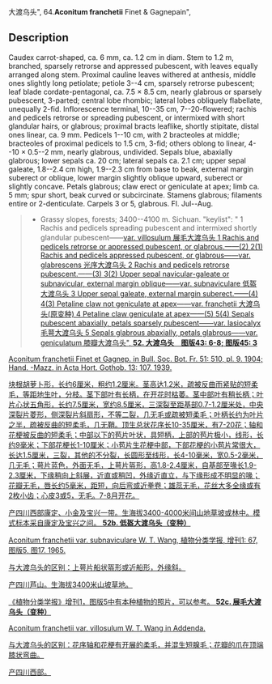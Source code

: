 大渡乌头",
64.**Aconitum franchetii** Finet & Gagnepain",

## Description
Caudex carrot-shaped, ca. 6 mm, ca. 1.2 cm in diam. Stem to 1.2 m, branched, sparsely retrorse and appressed pubescent, with leaves equally arranged along stem. Proximal cauline leaves withered at anthesis, middle ones slightly long petiolate; petiole 3--4 cm, sparsely retrorse pubescent; leaf blade cordate-pentagonal, ca. 7.5 × 8.5 cm, nearly glabrous or sparsely pubescent, 3-parted; central lobe rhombic; lateral lobes obliquely flabellate, unequally 2-fid. Inflorescence terminal, 10--35 cm, 7--20-flowered; rachis and pedicels retrorse or spreading pubescent, or intermixed with short glandular hairs, or glabrous; proximal bracts leaflike, shortly stipitate, distal ones linear, ca. 9 mm. Pedicels 1--10 cm, with 2 bracteoles at middle; bracteoles of proximal pedicels to 1.5 cm, 3-fid; others oblong to linear, 4--10 × 0.5--2 mm, nearly glabrous, undivided. Sepals blue, abaxially glabrous; lower sepals ca. 20 cm; lateral sepals ca. 2.1 cm; upper sepal galeate, 1.8--2.4 cm high, 1.9--2.3 cm from base to beak, external margin suberect or oblique, lower margin slightly oblique upward, suberect or slightly concave. Petals glabrous; claw erect or geniculate at apex; limb ca. 5 mm; spur short, beak curved or subcircinate. Stamens glabrous; filaments entire or 2-denticulate. Carpels 3 or 5, glabrous. Fl. Jul--Aug.

> * Grassy slopes, forests; 3400--4100 m. Sichuan.
  "keylist": "
1 Rachis and pedicels spreading pubescent and intermixed shortly glandular pubescent——<a href='/info/Aconitum franchetii var. villosulum?t=foc'>var. villosulum 展毛大渡乌头
1 Rachis and pedicels retrorse or appressed pubescent, or glabrous.——(2)
2(1) Rachis and pedicels appressed pubescent, or glabrous——<a href='/info/Aconitum franchetii var. glabrescens?t=foc'>var. glabrescens 光序大渡乌头
2 Rachis and pedicels retrorse pubescent.——(3)
3(2) Upper sepal navicular-galeate or subnavicular, external margin oblique——<a href='/info/Aconitum franchetii var. subnaviculare?t=foc'>var. subnaviculare 低盔大渡乌头
3 Upper sepal galeate, external margin suberect.——(4)
4(3) Petaline claw not geniculate at apex——<a href='/info/Aconitum franchetii var. franchetii?t=foc'>var. franchetii 大渡乌头(原变种)
4 Petaline claw geniculate at apex——(5)
5(4) Sepals pubescent abaxially, petals sparsely pubescent——<a href='/info/Aconitum franchetii var. lasiocalyx?t=foc'>var. lasiocalyx 毛萼大渡乌头
5 Sepals glabrous abaxially, petals glabrous——<a href='/info/Aconitum franchetii var. geniculatum?t=foc'>var. geniculatum 膝瓣大渡乌头",
**52. 大渡乌头　图版43: 6-8; 图版45: 3**

Aconitum franchetii Finet et Gagnep. in Bull. Soc. Bot. Fr. 51: 510, pl. 9. 1904; Hand. -Mazz. in Acta Hort. Gothob. 13: 107. 1939.

块根胡萝卜形，长约6厘米，粗约1.2厘米。茎高达1.2米，疏被反曲而紧贴的短柔毛，等距地生叶，分枝。茎下部叶有长柄，在开花时枯萎。茎中部叶有稍长柄；叶片心状五角形，长约7.5厘米，宽约8.5厘米，三深裂至距基部0.7-1.2厘米处，中央深裂片菱形，侧深裂片斜扇形，不等二裂，几无毛或疏被短柔毛；叶柄长约为叶片之半，疏被反曲的短柔毛，几无鞘。顶生总状花序长10-35厘米，有7-20花；轴和花梗被反曲的短柔毛；中部以下的苞片叶状，具短柄，上部的苞片极小，线形，长约9毫米；下部花梗长1-10厘米；小苞片生花梗中部，下部花梗的小苞片常很大，长达1.5厘米，三裂，其他的不分裂，长圆形至线形，长4-10毫米，宽0.5-2毫米，几无毛；萼片蓝色，外面无毛，上萼片盔形，高1.8-2.4厘米，自基部至喙长1.9-2.3厘米，下缘稍向上斜展，近直或稍凹，外缘近直立，与下缘形成不明显的喙；花瓣无毛，唇长约5毫米，距短，向后弯或近拳卷；雄蕊无毛，花丝大多全缘或有2枚小齿；心皮3或5，无毛。7-8月开花。

产四川西部康定、小金及宝兴一带。生海拔3400-4000米间山地草坡或林中。模式标本采自康定及宝兴之间。
**52b. 低盔大渡乌头（变种）**

Aconitum franchetii var. subnaviculare W. T. Wang, 植物分类学报, 增刊1: 67, 图版5, 图17. 1965.

与大渡乌头的区别：上萼片船状盔形或近船形，外缘斜。

产四川芦山。生海拔3400米山坡草地。

《植物分类学报》增刊1，图版5中有本种植物的照片，可以参考。
**52c. 展毛大渡乌头（变种）**

Aconitum franchetii var. villosulum W. T. Wang in Addenda.

与大渡乌头的区别：花序轴和花梗有开展的柔毛，并混生短腺毛；花瓣的爪在顶端膝状弯曲。

产四川西部。
